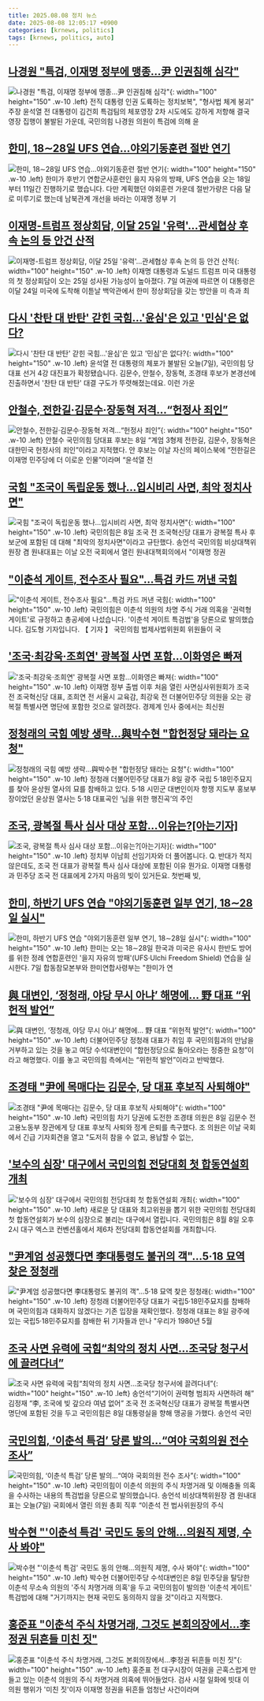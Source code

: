 ```yaml
---
title: 2025.08.08 정치 뉴스
date: 2025-08-08 12:05:17 +0900
categories: [krnews, politics]
tags: [krnews, politics, auto]
---
```

## [나경원 "특검, 이재명 정부에 맹종…尹 인권침해 심각"](https://n.news.naver.com/mnews/article/002/0002400673)

![나경원 "특검, 이재명 정부에 맹종…尹 인권침해 심각"](https://mimgnews.pstatic.net/image/origin/002/2025/08/08/2400673.jpg?type=nf220_150){: width="100" height="150" .w-10 .left}
전직 대통령 인권 도륙하는 정치보복", "형사법 체계 붕괴" 주장 윤석열 전 대통령이 김건희 특검팀의 체포영장 2차 시도에도 강하게 저항해 결국 영장 집행이 불발된 가운데, 국민의힘 나경원 의원이 특검에 의해 윤

## [한미, 18∼28일 UFS 연습...야외기동훈련 절반 연기](https://n.news.naver.com/mnews/article/052/0002229997)

![한미, 18∼28일 UFS 연습...야외기동훈련 절반 연기](https://mimgnews.pstatic.net/image/origin/052/2025/08/07/2229997.jpg?type=nf220_150){: width="100" height="150" .w-10 .left}
한미가 후반기 연합군사훈련인 을지 자유의 방패, UFS 연습을 오는 18일부터 11일간 진행하기로 했습니다. 다만 계획했던 야외훈련 가운데 절반가량은 다음 달로 미루기로 했는데 남북관계 개선을 바라는 이재명 정부 기

## [이재명-트럼프 정상회담, 이달 25일 '유력'…관세협상 후속 논의 등 안건 산적](https://n.news.naver.com/mnews/article/088/0000963383)

![이재명-트럼프 정상회담, 이달 25일 '유력'…관세협상 후속 논의 등 안건 산적](https://mimgnews.pstatic.net/image/origin/088/2025/08/07/963383.jpg?type=nf220_150){: width="100" height="150" .w-10 .left}
이재명 대통령과 도널드 트럼프 미국 대통령의 첫 정상회담이 오는 25일 성사된 가능성이 높아졌다. 7일 여권에 따르면 이 대통령은 이달 24일 미국에 도착해 이튿날 백악관에서 한미 정상회담을 갖는 방안을 미 측과 최

## [다시 '찬탄 대 반탄' 갇힌 국힘…'윤심'은 있고 '민심'은 없다?](https://n.news.naver.com/mnews/article/437/0000451865)

![다시 '찬탄 대 반탄' 갇힌 국힘…'윤심'은 있고 '민심'은 없다?](https://mimgnews.pstatic.net/image/origin/437/2025/08/07/451865.jpg?type=nf220_150){: width="100" height="150" .w-10 .left}
윤석열 전 대통령의 체포가 불발된 오늘(7일), 국민의힘 당대표 선거 4강 대진표가 확정됐습니다. 김문수, 안철수, 장동혁, 조경태 후보가 본경선에 진출하면서 '찬탄 대 반탄' 대결 구도가 뚜렷해졌는데요. 이런 가운

## [안철수, 전한길·김문수·장동혁 저격…“헌정사 죄인”](https://n.news.naver.com/mnews/article/029/0002974167)

![안철수, 전한길·김문수·장동혁 저격…“헌정사 죄인”](https://mimgnews.pstatic.net/image/origin/029/2025/08/08/2974167.jpg?type=nf220_150){: width="100" height="150" .w-10 .left}
안철수 국민의힘 당대표 후보는 8일 “계엄 3형제 전한길, 김문수, 장동혁은 대한민국 헌정사의 죄인”이라고 지적했다. 안 후보는 이날 자신의 페이스북에 “전한길은 이재명 민주당에 더 이로운 인물”이라며 “윤석열 전

## [국힘 "조국이 독립운동 했나…입시비리 사면, 최악 정치사면"](https://n.news.naver.com/mnews/article/025/0003460727)

![국힘 "조국이 독립운동 했나…입시비리 사면, 최악 정치사면"](https://mimgnews.pstatic.net/image/origin/025/2025/08/08/3460727.jpg?type=nf220_150){: width="100" height="150" .w-10 .left}
국민의힘은 8일 조국 전 조국혁신당 대표가 광복절 특사 후보군에 포함된 데 대해 "최악의 정치사면"이라고 규탄했다. 송언석 국민의힘 비상대책위원장 겸 원내대표는 이날 오전 국회에서 열린 원내대책회의에서 "이재명 정권

## ["이춘석 게이트, 전수조사 필요"…특검 카드 꺼낸 국힘](https://n.news.naver.com/mnews/article/057/0001901273)

!["이춘석 게이트, 전수조사 필요"…특검 카드 꺼낸 국힘](https://mimgnews.pstatic.net/image/origin/057/2025/08/07/1901273.jpg?type=nf220_150){: width="100" height="150" .w-10 .left}
국민의힘은 이춘석 의원의 차명 주식 거래 의혹을 '권력형 게이트'로 규정하고 총공세에 나섰습니다. '이춘석 게이트 특검법'을 당론으로 발의했습니다. 김도형 기자입니다. 【 기자 】 국민의힘 법제사법위원회 위원들이 국

## ['조국·최강욱·조희연' 광복절 사면 포함…이화영은 빠져](https://n.news.naver.com/mnews/article/277/0005634437)

!['조국·최강욱·조희연' 광복절 사면 포함…이화영은 빠져](https://mimgnews.pstatic.net/image/origin/277/2025/08/07/5634437.jpg?type=nf220_150){: width="100" height="150" .w-10 .left}
이재명 정부 출범 이후 처음 열린 사면심사위원회가 조국 전 조국혁신당 대표, 조희연 전 서울시 교육감, 최강욱 전 더불어민주당 의원을 오는 광복절 특별사면 명단에 포함한 것으로 알려졌다. 경제계 인사 중에서는 최신원

## [정청래의 국힘 예방 생략…與박수현 "합헌정당 돼라는 요청"](https://n.news.naver.com/mnews/article/018/0006084855)

![정청래의 국힘 예방 생략…與박수현 "합헌정당 돼라는 요청"](https://mimgnews.pstatic.net/image/origin/018/2025/08/08/6084855.jpg?type=nf220_150){: width="100" height="150" .w-10 .left}
정청래 더불어민주당 대표가 8일 광주 국립 5·18민주묘지를 찾아 윤상원 열사의 묘를 참배하고 있다. 5·18 시민군 대변인이자 항쟁 지도부 홍보부장이었던 윤상원 열사는 5·18 대표곡인 ‘님을 위한 행진곡’의 주인

## [조국, 광복절 특사 심사 대상 포함…이유는?[아는기자]](https://n.news.naver.com/mnews/article/449/0000317215)

![조국, 광복절 특사 심사 대상 포함…이유는?[아는기자]](https://mimgnews.pstatic.net/image/origin/449/2025/08/07/317215.jpg?type=nf220_150){: width="100" height="150" .w-10 .left}
정치부 이남희 선임기자와 더 풀어봅니다. Q. 반대가 적지 않은데도, 조국 전 대표가 광복절 특사 심사 대상에 포함된 이유 뭔가요. 이재명 대통령과 민주당 조국 전 대표에게 2가지 마음의 빚이 있거든요. 첫번째 빚,

## [한미, 하반기 UFS 연습 "야외기동훈련 일부 연기, 18∼28일 실시"](https://n.news.naver.com/mnews/article/014/0005388503)

![한미, 하반기 UFS 연습 "야외기동훈련 일부 연기, 18∼28일 실시"](https://mimgnews.pstatic.net/image/origin/014/2025/08/07/5388503.jpg?type=nf220_150){: width="100" height="150" .w-10 .left}
한미는 오는 18∼28일 한국과 미국은 유사시 한반도 방어를 위한 정례 연합훈련인 '을지 자유의 방패'(UFS·Ulchi Freedom Shield) 연습을 실시한다. 7일 합동참모본부와 한미연합사령부는 "한미가 연

## [與 대변인, ‘정청래, 야당 무시 아냐’ 해명에… 野 대표 “위헌적 발언”](https://n.news.naver.com/mnews/article/022/0004058388)

![與 대변인, ‘정청래, 야당 무시 아냐’ 해명에… 野 대표 “위헌적 발언”](https://mimgnews.pstatic.net/image/origin/022/2025/08/08/4058388.jpg?type=nf220_150){: width="100" height="150" .w-10 .left}
더불어민주당 정청래 대표가 취임 후 국민의힘과의 만남을 거부하고 있는 것을 놓고 여당 수석대변인이 “합헌정당으로 돌아오라는 정중한 요청”이라고 해명했다. 이를 놓고 국민의힘 측에서는 “위헌적 발언”이라고 반박했다.

## [조경태 "尹에 목매다는 김문수, 당 대표 후보직 사퇴해야"](https://n.news.naver.com/mnews/article/277/0005634665)

![조경태 "尹에 목매다는 김문수, 당 대표 후보직 사퇴해야"](https://mimgnews.pstatic.net/image/origin/277/2025/08/08/5634665.jpg?type=nf220_150){: width="100" height="150" .w-10 .left}
국민의힘 차기 당권에 도전한 조경태 의원은 8일 김문수 전 고용노동부 장관에게 당 대표 후보직 사퇴와 정계 은퇴를 촉구했다. 조 의원은 이날 국회에서 긴급 기자회견을 열고 "도저히 참을 수 없고, 용납할 수 없는,

## ['보수의 심장' 대구에서 국민의힘 전당대회 첫 합동연설회 개최](https://n.news.naver.com/mnews/article/657/0000041527)

!['보수의 심장' 대구에서 국민의힘 전당대회 첫 합동연설회 개최](https://mimgnews.pstatic.net/image/origin/657/2025/08/08/41527.jpg?type=nf220_150){: width="100" height="150" .w-10 .left}
새로운 당 대표와 최고위원을 뽑기 위한 국민의힘 전당대회 첫 합동연설회가 보수의 심장으로 불리는 대구에서 열립니다. 국민의힘은 8월 8일 오후 2시 대구 엑스코 컨벤션홀에서 제6차 전당대회 합동연설회를 개최합니다.

## ["尹계엄 성공했다면 李대통령도 불귀의 객"…5·18 묘역 찾은 정청래](https://n.news.naver.com/mnews/article/119/0002988872)

!["尹계엄 성공했다면 李대통령도 불귀의 객"…5·18 묘역 찾은 정청래](https://mimgnews.pstatic.net/image/origin/119/2025/08/08/2988872.jpg?type=nf220_150){: width="100" height="150" .w-10 .left}
정청래 더불어민주당 대표가 국립5·18민주묘지를 참배하며 국민의힘과 대화하지 않겠다는 기존 입장을 재확인했다. 정청래 대표는 8일 광주에 있는 국립5·18민주묘지를 참배한 뒤 기자들과 만나 "우리가 1980년 5월

## [조국 사면 유력에 국힘“최악의 정치 사면…조국당 청구서에 끌려다녀”](https://n.news.naver.com/mnews/article/009/0005538270)

![조국 사면 유력에 국힘“최악의 정치 사면…조국당 청구서에 끌려다녀”](https://mimgnews.pstatic.net/image/origin/009/2025/08/08/5538270.jpg?type=nf220_150){: width="100" height="150" .w-10 .left}
송언석“기어이 권력형 범죄자 사면하려 해” 김정재 “李, 조국에 빚 갚으라 여념 없어” 조국 전 조국혁신당 대표가 광복절 특별사면 명단에 포함된 것을 두고 국민의힘은 8일 대통령실을 향해 맹공을 가했다. 송언석 국민

## [국민의힘, ‘이춘석 특검’ 당론 발의…“여야 국회의원 전수 조사”](https://n.news.naver.com/mnews/article/056/0012004721)

![국민의힘, ‘이춘석 특검’ 당론 발의…“여야 국회의원 전수 조사”](https://mimgnews.pstatic.net/image/origin/056/2025/08/07/12004721.jpg?type=nf220_150){: width="100" height="150" .w-10 .left}
국민의힘이 이춘석 의원의 주식 차명거래 및 이해충돌 의혹을 수사하는 내용의 특검법을 당론으로 발의했습니다. 송언석 비상대책위원장 겸 원내대표는 오늘(7일) 국회에서 열린 의원 총회 직후 “이춘석 전 법사위원장의 주식

## [박수현 "'이춘석 특검' 국민도 동의 안해…의원직 제명, 수사 봐야"](https://n.news.naver.com/mnews/article/421/0008418036)

![박수현 "'이춘석 특검' 국민도 동의 안해…의원직 제명, 수사 봐야"](https://mimgnews.pstatic.net/image/origin/421/2025/08/08/8418036.jpg?type=nf220_150){: width="100" height="150" .w-10 .left}
박수현 더불어민주당 수석대변인은 8일 민주당을 탈당한 이춘석 무소속 의원의 '주식 차명거래 의혹'을 두고 국민의힘이 발의한 '이춘석 게이트' 특검법에 대해 "거기까지는 현재 국민도 동의하지 않을 것"이라고 지적했다.

## [홍준표 "이춘석 주식 차명거래, 그것도 본회의장에서…李정권 뒤흔들 미친 짓"](https://n.news.naver.com/mnews/article/421/0008418361)

![홍준표 "이춘석 주식 차명거래, 그것도 본회의장에서…李정권 뒤흔들 미친 짓"](https://mimgnews.pstatic.net/image/origin/421/2025/08/08/8418361.jpg?type=nf220_150){: width="100" height="150" .w-10 .left}
홍준표 전 대구시장이 여권을 곤혹스럽게 만들고 있는 이춘석 의원의 주식 차명거래 의혹에 뛰어들었다. 검사 시절 일화에 빗대 이 의원 행위가 '미친 짓'이자 이재명 정권을 뒤흔들 엄청난 사건이라며

